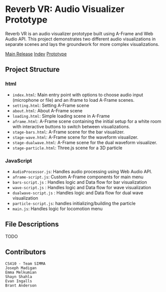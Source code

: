 # Reverb VR: Audio Visualizer Prototype

Reverb VR is an audio visualizer prototype built using A-Frame and Web Audio API. This project demonstrates two different audio visualizations in separate scenes and lays the groundwork for more complex visualizations.

[Main Release](https://reverb-xr.vercel.app/)
[Indev](https://reverb-xr-indev.vercel.app/)
[Prototype](https://reverb-proto.vercel.app/)

## Project Structure

### html

- `index.html`: Main entry point with options to choose audio input (microphone or file) and an iframe to load A-Frame scenes.
- `setting.html`: Setting A-Frame scene
- `about.html`: About A-Frame scene
- `loading.html`: Simple loading scene in A-Frame
- `aframe.html`: A-Frame scene containing the initial setup for a white room with interactive buttons to switch between visualizations.
- `stage-bars.html`: A-Frame scene for the bar visualizer.
- `stage-wave.html`: A-Frame scene for the waveform visualizer.
- `stage-dualwave.html`: A-Frame scene for the dual waveform visualizer.
- `stage-particle.html`: Three.js scene for a 3D particle

### JavaScript

- `AudioProcessor.js`: Handles audio processing using Web Audio API.
- `aframe-script.js`: Custom A-Frame components for main menu
- `bars-script.js` : Handles logic and Data flow for bar visualization
- `wave-script.js` : Handles logic and Data flow for wave visualization
- `dualwave-script.js` : Handles logic and Data flow for dual wave visualization
- `particle-script.js`: handles initializing/building the particle
- `main.js`: Handles logic for locomotion menu

## File Descriptions

TODO

## Contributors

```
CS410 - Team SIMMA
Joseph Madigan
Emma Melkumian
Shayn Shahla
Evan Ingalls
Brant Anderson
```
